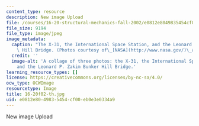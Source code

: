 ```yaml
---
content_type: resource
description: New image Upload
file: /courses/16-20-structural-mechanics-fall-2002/e0812e8049835454cf00eb0e3e0334a9_16-20f02-th.jpg
file_size: 9194
file_type: image/jpeg
image_metadata:
  caption: "The X-31, the International Space Station, and the Leonard P. Zakim Bunker\
    \ Hill Bridge. (Photos courtesy of\_[NASA](http://www.nasa.gov/)\_and\_[OCW](http://ocw.mit.edu).)"
  credit: ''
  image-alt: 'A collage of three photos: the X-31, the International Space Station,
    and the Leonard P. Zakim Bunker Hill Bridge.'
learning_resource_types: []
license: https://creativecommons.org/licenses/by-nc-sa/4.0/
ocw_type: OCWImage
resourcetype: Image
title: 16-20f02-th.jpg
uid: e0812e80-4983-5454-cf00-eb0e3e0334a9
---
```

New image Upload